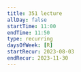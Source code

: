 ```yaml
---
title: 351 lecture
allDay: false
startTime: 11:00
endTime: 11:50
type: recurring
daysOfWeek: [R]
startRecur: 2023-08-03
endRecur: 2023-11-30
---
```

